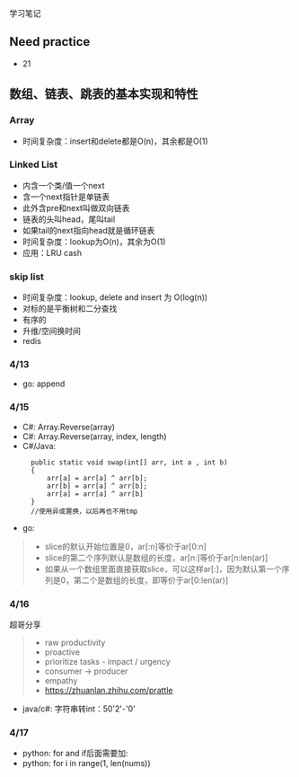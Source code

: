 学习笔记
## Need practice
- 21


## 数组、链表、跳表的基本实现和特性
### Array
- 时间复杂度：insert和delete都是O(n)，其余都是O(1)
### Linked List
- 内含一个类/值一个next
- 含一个next指针是单链表
- 此外含pre和next叫做双向链表
- 链表的头叫head，尾叫tail
- 如果tail的next指向head就是循环链表
- 时间复杂度：lookup为O(n)，其余为O(1)
- 应用：LRU cash
### skip list
- 时间复杂度：lookup, delete and insert 为 O(log(n))
- 对标的是平衡树和二分查找
- 有序的
- 升维/空间换时间
- redis

### 4/13
- go: append

### 4/15
- C#: Array.Reverse(array)
- C#: Array.Reverse(array, index, length)
- C#/Java:
  ```
    public static void swap(int[] arr, int a , int b)
    {
        arr[a] = arr[a] ^ arr[b];
        arr[b] = arr[a] ^ arr[b];
        arr[a] = arr[a] ^ arr[b]
    } 
    //使用异或置换，以后再也不用tmp
  ```
- go: 
> - slice的默认开始位置是0，ar[:n]等价于ar[0:n]
> - slice的第二个序列默认是数组的长度，ar[n:]等价于ar[n:len(ar)]
> - 如果从一个数组里面直接获取slice，可以这样ar[:]，因为默认第一个序列是0，第二个是数组的长度，即等价于ar[0:len(ar)]
### 4/16
超哥分享
>- raw productivity
>- proactive
>- prioritize tasks - impact / urgency
>- consumer -> producer
>- empathy
>- https://zhuanlan.zhihu.com/prattle

- java/c#: 字符串转int：50'2'-'0'

### 4/17
- python: for and if后面需要加:
- python: for i in range(1, len(nums))